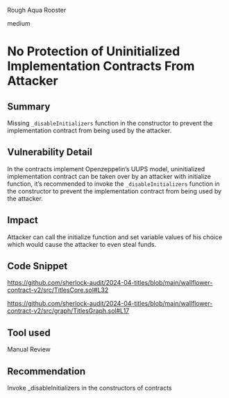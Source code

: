 Rough Aqua Rooster

medium

# No Protection of Uninitialized Implementation Contracts From Attacker

## Summary
Missing `_disableInitializers` function in the constructor to prevent the implementation contract from being used by the attacker.

## Vulnerability Detail
In the contracts implement Openzeppelin’s UUPS model, uninitialized implementation contract can be taken over by an attacker with initialize function, it’s recommended to invoke the `_disableInitializers` function in the constructor to prevent the implementation contract from being used by the attacker. 
## Impact
Attacker can call the initialize function and set variable values of his choice which would cause the attacker to even steal funds.

## Code Snippet
https://github.com/sherlock-audit/2024-04-titles/blob/main/wallflower-contract-v2/src/TitlesCore.sol#L32

https://github.com/sherlock-audit/2024-04-titles/blob/main/wallflower-contract-v2/src/graph/TitlesGraph.sol#L17
## Tool used

Manual Review

## Recommendation
Invoke _disableInitializers in the constructors of contracts